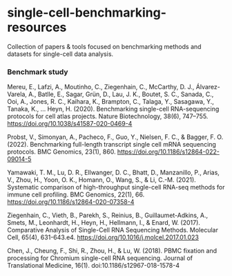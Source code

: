 # single-cell-benchmarking-resources
Collection of papers &amp; tools focused on benchmarking methods and datasets for single-cell data analysis.

### Benchmark study

Mereu, E., Lafzi, A., Moutinho, C., Ziegenhain, C., McCarthy, D. J., Álvarez-Varela, A., Batlle, E., Sagar, Grün, D., Lau, J. K., Boutet, S. C., Sanada, C., Ooi, A., Jones, R. C., Kaihara, K., Brampton, C., Talaga, Y., Sasagawa, Y., Tanaka, K., … Heyn, H. (2020). Benchmarking single-cell RNA-sequencing protocols for cell atlas projects. Nature Biotechnology, 38(6), 747–755. https://doi.org/10.1038/s41587-020-0469-4

Probst, V., Simonyan, A., Pacheco, F., Guo, Y., Nielsen, F. C., & Bagger, F. O. (2022). Benchmarking full-length transcript single cell mRNA sequencing protocols. BMC Genomics, 23(1), 860. https://doi.org/10.1186/s12864-022-09014-5

Yamawaki, T. M., Lu, D. R., Ellwanger, D. C., Bhatt, D., Manzanillo, P., Arias, V., Zhou, H., Yoon, O. K., Homann, O., Wang, S., & Li, C.-M. (2021). Systematic comparison of high-throughput single-cell RNA-seq methods for immune cell profiling. BMC Genomics, 22(1), 66. https://doi.org/10.1186/s12864-020-07358-4

Ziegenhain, C., Vieth, B., Parekh, S., Reinius, B., Guillaumet-Adkins, A., Smets, M., Leonhardt, H., Heyn, H., Hellmann, I., & Enard, W. (2017). Comparative Analysis of Single-Cell RNA Sequencing Methods. Molecular Cell, 65(4), 631-643.e4. https://doi.org/10.1016/j.molcel.2017.01.023

Chen, J., Cheung, F., Shi, R., Zhou, H., & Lu, W. (2018). PBMC fixation and processing for Chromium single-cell RNA sequencing. Journal of Translational Medicine, 16(1). doi:10.1186/s12967-018-1578-4 

